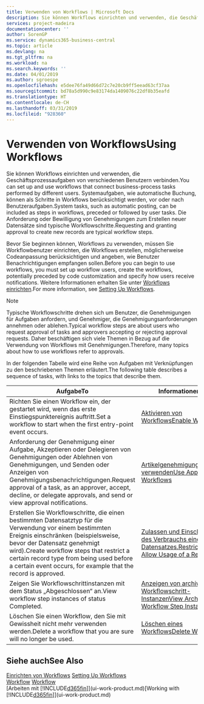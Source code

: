 ```yaml
---
title: Verwenden von Workflows | Microsoft Docs
description: Sie können Workflows einrichten und verwenden, die Geschäftsprozessaufgaben von verschiedenen Benutzern verbinden. Systemaufgaben, wie automatische Buchung, können als Schritte in Workflows berücksichtigt werden, vor oder nach Benutzeraufgaben. Die Anforderung oder Bewilligung von Genehmigungen zum Erstellen neuer Datensätze sind typische Workflowschritte.
services: project-madeira
documentationcenter: ''
author: SorenGP
ms.service: dynamics365-business-central
ms.topic: article
ms.devlang: na
ms.tgt_pltfrm: na
ms.workload: na
ms.search.keywords: ''
ms.date: 04/01/2019
ms.author: sgroespe
ms.openlocfilehash: e5dee76fa49d66d72c7e20cb9ff5eead63cf37aa
ms.sourcegitcommit: bd78a5d990c9e83174da1409076c22df8b35eafd
ms.translationtype: HT
ms.contentlocale: de-CH
ms.lasthandoff: 03/31/2019
ms.locfileid: "928360"
---
```

# <a name="using-workflows"></a><span data-ttu-id="5b9b7-105">Verwenden von Workflows</span><span class="sxs-lookup"><span data-stu-id="5b9b7-105">Using Workflows</span></span>
<span data-ttu-id="5b9b7-106">Sie können Workflows einrichten und verwenden, die Geschäftsprozessaufgaben von verschiedenen Benutzern verbinden.</span><span class="sxs-lookup"><span data-stu-id="5b9b7-106">You can set up and use workflows that connect business-process tasks performed by different users.</span></span> <span data-ttu-id="5b9b7-107">Systemaufgaben, wie automatische Buchung, können als Schritte in Workflows berücksichtigt werden, vor oder nach Benutzeraufgaben.</span><span class="sxs-lookup"><span data-stu-id="5b9b7-107">System tasks, such as automatic posting, can be included as steps in workflows, preceded or followed by user tasks.</span></span> <span data-ttu-id="5b9b7-108">Die Anforderung oder Bewilligung von Genehmigungen zum Erstellen neuer Datensätze sind typische Workflowschritte.</span><span class="sxs-lookup"><span data-stu-id="5b9b7-108">Requesting and granting approval to create new records are typical workflow steps.</span></span>  

 <span data-ttu-id="5b9b7-109">Bevor Sie beginnen können, Workflows zu verwenden, müssen Sie Workflowbenutzer einrichten, die Workflows erstellen, möglicherweise Codeanpassung berücksichtigen und angeben, wie Benutzer Benachrichtigungen empfangen sollen.</span><span class="sxs-lookup"><span data-stu-id="5b9b7-109">Before you can begin to use workflows, you must set up workflow users, create the workflows, potentially preceded by code customization and specify how users receive notifications.</span></span> <span data-ttu-id="5b9b7-110">Weitere Informationen erhalten Sie unter [Workflows einrichten](across-set-up-workflows.md).</span><span class="sxs-lookup"><span data-stu-id="5b9b7-110">For more information, see [Setting Up Workflows](across-set-up-workflows.md).</span></span>  

> [!NOTE]  
>  <span data-ttu-id="5b9b7-111">Typische Workflowschritte drehen sich um Benutzer, die Genehmigungen für Aufgaben anfordern, und Genehmiger, die Genehmigungsanforderungen annehmen oder ablehen.</span><span class="sxs-lookup"><span data-stu-id="5b9b7-111">Typical workflow steps are about users who request approval of tasks and approvers accepting or rejecting approval requests.</span></span> <span data-ttu-id="5b9b7-112">Daher beschäftigen sich viele Themen in Bezug auf die Verwendung von Workflows mit Genehmigungen.</span><span class="sxs-lookup"><span data-stu-id="5b9b7-112">Therefore, many topics about how to use workflows refer to approvals.</span></span>  

 <span data-ttu-id="5b9b7-113">In der folgenden Tabelle wird eine Reihe von Aufgaben mit Verknüpfungen zu den beschriebenen Themen erläutert.</span><span class="sxs-lookup"><span data-stu-id="5b9b7-113">The following table describes a sequence of tasks, with links to the topics that describe them.</span></span>  

|<span data-ttu-id="5b9b7-114">**Aufgabe**</span><span class="sxs-lookup"><span data-stu-id="5b9b7-114">**To**</span></span>|<span data-ttu-id="5b9b7-115">**Informationen**</span><span class="sxs-lookup"><span data-stu-id="5b9b7-115">**See**</span></span>|  
|------------|-------------|  
|<span data-ttu-id="5b9b7-116">Richten Sie einen Workflow ein, der gestartet wird, wenn das erste Einstiegspunktereignis auftritt.</span><span class="sxs-lookup"><span data-stu-id="5b9b7-116">Set a workflow to start when the first entry-point event occurs.</span></span>|[<span data-ttu-id="5b9b7-117">Aktivieren von Workflows</span><span class="sxs-lookup"><span data-stu-id="5b9b7-117">Enable Workflows</span></span>](across-how-to-enable-workflows.md)|  
|<span data-ttu-id="5b9b7-118">Anforderung der Genehmigung einer Aufgabe, Akzeptieren oder Delegieren von Genehmigungen oder Ablehnen von Genehmigungen, und Senden oder Anzeigen von Genehmigungsbenachrichtigungen.</span><span class="sxs-lookup"><span data-stu-id="5b9b7-118">Request approval of a task, as an approver, accept, decline, or delegate approvals, and send or view approval notifications.</span></span>|[<span data-ttu-id="5b9b7-119">Artikelgenehmigungsworkflow verwenden</span><span class="sxs-lookup"><span data-stu-id="5b9b7-119">Use Approval Workflows</span></span>](across-how-use-approval-workflows.md)|  
|<span data-ttu-id="5b9b7-120">Erstellen Sie Workflowschritte, die einen bestimmten Datensatztyp für die Verwendung vor einem bestimmten Ereignis einschränken (beispielsweise, bevor der Datensatz genehmigt wird).</span><span class="sxs-lookup"><span data-stu-id="5b9b7-120">Create workflow steps that restrict a certain record type from being used before a certain event occurs, for example that the record is approved.</span></span>|[<span data-ttu-id="5b9b7-121"> Zulassen und Einschränken des Verbrauchs eines Datensatzes.</span><span class="sxs-lookup"><span data-stu-id="5b9b7-121">Restrict and Allow Usage of a Record</span></span>](across-how-to-restrict-and-allow-usage-of-a-record.md)|  
|<span data-ttu-id="5b9b7-122">Zeigen Sie Workflowschrittinstanzen mit dem Status „Abgeschlossen“ an.</span><span class="sxs-lookup"><span data-stu-id="5b9b7-122">View workflow step instances of status Completed.</span></span>|[<span data-ttu-id="5b9b7-123">Anzeigen von archivierten Workflowschritt-Instanzen</span><span class="sxs-lookup"><span data-stu-id="5b9b7-123">View Archived Workflow Step Instances</span></span>](across-how-to-view-archived-workflow-step-instances.md)|  
|<span data-ttu-id="5b9b7-124">Löschen Sie einen Workflow, den Sie mit Gewissheit nicht mehr verwenden werden.</span><span class="sxs-lookup"><span data-stu-id="5b9b7-124">Delete a workflow that you are sure will no longer be used.</span></span>|[<span data-ttu-id="5b9b7-125">Löschen eines Workflows</span><span class="sxs-lookup"><span data-stu-id="5b9b7-125">Delete Workflows</span></span>](across-how-to-delete-workflows.md)|  

## <a name="see-also"></a><span data-ttu-id="5b9b7-126">Siehe auch</span><span class="sxs-lookup"><span data-stu-id="5b9b7-126">See Also</span></span>  
<span data-ttu-id="5b9b7-127">[Einrichten von Workflows](across-set-up-workflows.md) </span><span class="sxs-lookup"><span data-stu-id="5b9b7-127">[Setting Up Workflows](across-set-up-workflows.md) </span></span>  
<span data-ttu-id="5b9b7-128">[Workflow](across-workflow.md) </span><span class="sxs-lookup"><span data-stu-id="5b9b7-128">[Workflow](across-workflow.md) </span></span>  
<span data-ttu-id="5b9b7-129">[Arbeiten mit [!INCLUDE[d365fin](includes/d365fin_md.md)]](ui-work-product.md)</span><span class="sxs-lookup"><span data-stu-id="5b9b7-129">[Working with [!INCLUDE[d365fin](includes/d365fin_md.md)]](ui-work-product.md)</span></span>
